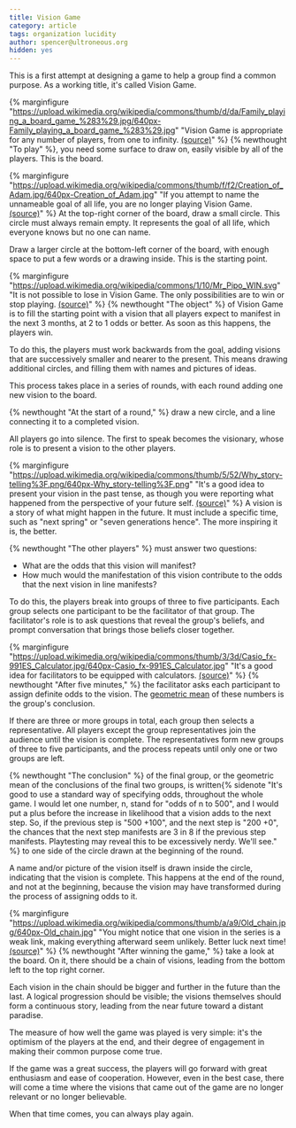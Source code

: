 ```yaml
---
title: Vision Game
category: article
tags: organization lucidity
author: spencer@ultroneous.org
hidden: yes
---
```


This is a first attempt at designing a game to help a group find a common purpose. As a working title, it's called Vision Game.

{% marginfigure "https://upload.wikimedia.org/wikipedia/commons/thumb/d/da/Family_playing_a_board_game_%283%29.jpg/640px-Family_playing_a_board_game_%283%29.jpg" "Vision Game is appropriate for any number of players, from one to infinity. [(source)](https://commons.wikimedia.org/wiki/File:Family_playing_a_board_game_%283%29.jpg)" %}
{% newthought "To play" %}, you need some surface to draw on, easily visible by all of the players. This is the board.

{% marginfigure "https://upload.wikimedia.org/wikipedia/commons/thumb/f/f2/Creation_of_Adam.jpg/640px-Creation_of_Adam.jpg" "If you attempt to name the unnameable goal of all life, you are no longer playing Vision Game. [(source)](https://commons.wikimedia.org/wiki/File:Creation_of_Adam.jpg)" %}
At the top-right corner of the board, draw a small circle. This circle must always remain empty. It represents the goal of all life, which everyone knows but no one can name.

Draw a larger circle at the bottom-left corner of the board, with enough space to put a few words or a drawing inside. This is the starting point.

{% marginfigure "https://upload.wikimedia.org/wikipedia/commons/1/10/Mr_Pipo_WIN.svg" "It is not possible to lose in Vision Game. The only possibilities are to win or stop playing. [(source)](https://commons.wikimedia.org/wiki/File:Mr_Pipo_WIN.svg)" %}
{% newthought "The object" %} of Vision Game is to fill the starting point with a vision that all players expect to manifest in the next 3 months, at 2 to 1 odds or better. As soon as this happens, the players win.

To do this, the players must work backwards from the goal, adding visions that are successively smaller and nearer to the present. This means drawing additional circles, and filling them with names and pictures of ideas.

This process takes place in a series of rounds, with each round adding one new vision to the board.

{% newthought "At the start of a round," %} draw a new circle, and a line connecting it to a completed vision.

All players go into silence. The first to speak becomes the visionary, whose role is to present a vision to the other players.

{% marginfigure "https://upload.wikimedia.org/wikipedia/commons/thumb/5/52/Why_story-telling%3F.png/640px-Why_story-telling%3F.png" "It's a good idea to present your vision in the past tense, as though you were reporting what happened from the perspective of your future self. [(source)](https://commons.wikimedia.org/wiki/File:Why_story-telling%3F.png)" %}
A vision is a story of what might happen in the future. It must include a specific time, such as "next spring" or "seven generations hence". The more inspiring it is, the better.

{% newthought "The other players" %} must answer two questions:
- What are the odds that this vision will manifest?
- How much would the manifestation of this vision contribute to the odds that the next vision in line manifests?

To do this, the players break into groups of three to five participants. Each group selects one participant to be the facilitator of that group. The facilitator's role is to ask questions that reveal the group's beliefs, and prompt conversation that brings those beliefs closer together.

{% marginfigure "https://upload.wikimedia.org/wikipedia/commons/thumb/3/3d/Casio_fx-991ES_Calculator.jpg/640px-Casio_fx-991ES_Calculator.jpg" "It's a good idea for facilitators to be equipped with calculators. [(source)](https://commons.wikimedia.org/wiki/File:Casio_fx-991ES_Calculator.jpg)" %}
{% newthought "After five minutes," %} the facilitator asks each participant to assign definite odds to the vision. The [geometric mean](https://en.wikipedia.org/wiki/Geometric_mean) of these numbers is the group's conclusion.

If there are three or more groups in total, each group then selects a representative. All players except the group representatives join the audience until the vision is complete. The representatives form new groups of three to five participants, and the process repeats until only one or two groups are left.

{% newthought "The conclusion" %} of the final group, or the geometric mean of the conclusions of the final two groups, is written{% sidenote "It's good to use a standard way of specifying odds, throughout the whole game. I would let one number, n, stand for \"odds of n to 500\", and I would put a plus before the increase in likelihood that a vision adds to the next step. So, if the previous step is \"500 +100\", and the next step is \"200 +0\", the chances that the next step manifests are 3 in 8 if the previous step manifests. Playtesting may reveal this to be excessively nerdy. We'll see." %} to one side of the circle drawn at the beginning of the round.

A name and/or picture of the vision itself is drawn inside the circle, indicating that the vision is complete. This happens at the end of the round, and not at the beginning, because the vision may have transformed during the process of assigning odds to it.

{% marginfigure "https://upload.wikimedia.org/wikipedia/commons/thumb/a/a9/Old_chain.jpg/640px-Old_chain.jpg" "You might notice that one vision in the series is a weak link, making everything afterward seem unlikely. Better luck next time! [(source)](https://commons.wikimedia.org/wiki/File:Old_chain.jpg)" %}
{% newthought "After winning the game," %} take a look at the board. On it, there should be a chain of visions, leading from the bottom left to the top right corner.

Each vision in the chain should be bigger and further in the future than the last. A logical progression should be visible; the visions themselves should form a continuous story, leading from the near future toward a distant paradise.

The measure of how well the game was played is very simple: it's the optimism of the players at the end, and their degree of engagement in making their common purpose come true.

If the game was a great success, the players will go forward with great enthusiasm and ease of cooperation. However, even in the best case, there will come a time where the visions that came out of the game are no longer relevant or no longer believable.

When that time comes, you can always play again.
